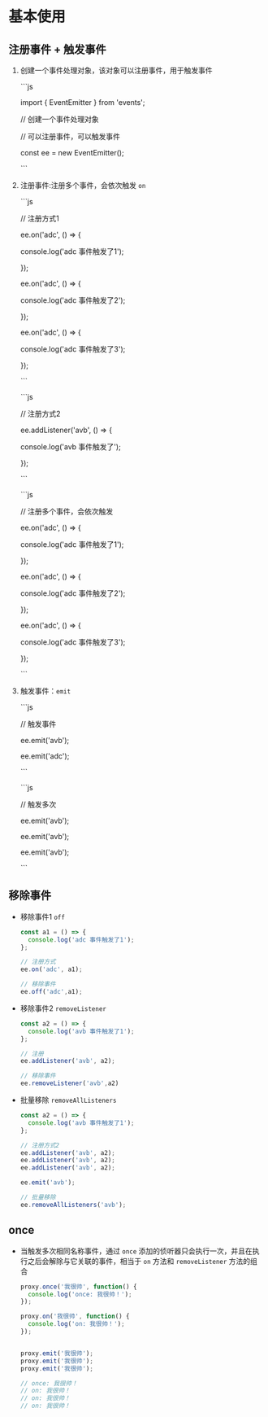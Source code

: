 # 基本使用

## 注册事件 + 触发事件

1.  创建一个事件处理对象，该对象可以注册事件，用于触发事件

    \`\`\`js

    import { EventEmitter } from 'events';

    // 创建一个事件处理对象

    // 可以注册事件，可以触发事件

    const ee = new EventEmitter();

    \`\`\`

2.  注册事件:注册多个事件，会依次触发 `on`

    \`\`\`js

    // 注册方式1

    ee.on('adc', () => {

    console.log('adc 事件触发了1');

    });

    ee.on('adc', () => {

    console.log('adc 事件触发了2');

    });

    ee.on('adc', () => {

    console.log('adc 事件触发了3');

    });

    \`\`\`

    \`\`\`js

    // 注册方式2

    ee.addListener('avb', () => {

    console.log('avb 事件触发了');

    });

    \`\`\`

    \`\`\`js

    // 注册多个事件，会依次触发

    ee.on('adc', () => {

    console.log('adc 事件触发了1');

    });

    ee.on('adc', () => {

    console.log('adc 事件触发了2');

    });

    ee.on('adc', () => {

    console.log('adc 事件触发了3');

    });

    \`\`\`

3.  触发事件：`emit`

    \`\`\`js

    // 触发事件

    ee.emit('avb');

    ee.emit('adc');

    \`\`\`

    \`\`\`js

    // 触发多次

    ee.emit('avb');

    ee.emit('avb');

    ee.emit('avb');

    \`\`\`

## 移除事件

*   移除事件1 `off`

    ```javascript
    const a1 = () => {
      console.log('adc 事件触发了1');
    };

    // 注册方式
    ee.on('adc', a1);

    // 移除事件
    ee.off('adc',a1);
    ```

*   移除事件2 `removeListener`

    ```javascript
    const a2 = () => {
      console.log('avb 事件触发了1');
    };

    // 注册
    ee.addListener('avb', a2);

    // 移除事件
    ee.removeListener('avb',a2)
    ```

*   批量移除 `removeAllListeners`

    ```javascript
    const a2 = () => {
      console.log('avb 事件触发了1');
    };

    // 注册方式2
    ee.addListener('avb', a2);
    ee.addListener('avb', a2);
    ee.addListener('avb', a2);

    ee.emit('avb');

    // 批量移除
    ee.removeAllListeners('avb');
    ```

## once

*   当触发多次相同名称事件，通过 `once` 添加的侦听器只会执行一次，并且在执行之后会解除与它关联的事件，相当于 `on` 方法和 `removeListener` 方法的组合

    ```javascript
    proxy.once('我很帅', function() {
      console.log('once: 我很帅！');
    });

    proxy.on('我很帅', function() {
      console.log('on: 我很帅！');
    });


    proxy.emit('我很帅');
    proxy.emit('我很帅');
    proxy.emit('我很帅');

    // once: 我很帅！
    // on: 我很帅！
    // on: 我很帅！
    // on: 我很帅！
    ```
